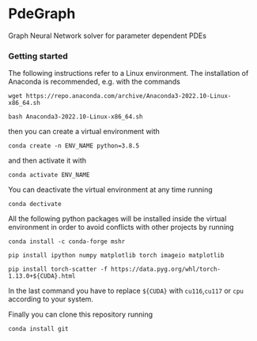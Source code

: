 # PdeGraph
Graph Neural Network solver for parameter dependent PDEs
### Getting started
The following instructions refer to a Linux environment. The installation of Anaconda is recommended, e.g. with the commands

`wget https://repo.anaconda.com/archive/Anaconda3-2022.10-Linux-x86_64.sh`

`bash Anaconda3-2022.10-Linux-x86_64.sh`

then you can create a virtual environment with

`conda create -n ENV_NAME python=3.8.5`

and then activate it with 

`conda activate ENV_NAME`

You can deactivate the virtual environment at any time running

`conda dectivate`

All the following python packages will be installed inside the virtual environment in order to avoid conflicts with other projects by running

`conda install -c conda-forge mshr`

`pip install ipython numpy matplotlib torch imageio matplotlib`

`pip install torch-scatter -f https://data.pyg.org/whl/torch-1.13.0+${CUDA}.html`

In the last command you have to replace `${CUDA}` with `cu116`,`cu117` or `cpu` according to your system.

Finally you can clone this repository running 

`conda install git`
